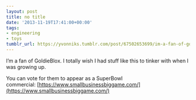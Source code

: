 ```yaml
---
layout: post
title: no title
date: '2013-11-19T17:41:00+00:00'
tags:
- engineering
- toys
tumblr_url: https://yvonniks.tumblr.com/post/67502653699/im-a-fan-of-goldieblox-i-totally-wish-i-had
---
```

I’m a fan of GoldieBlox. I totally wish I had stuff like this to tinker with when I was growing up.&nbsp;

You can vote for them to appear as a SuperBowl commercial:&nbsp;[https://www.smallbusinessbiggame.com/](https://www.smallbusinessbiggame.com/)

